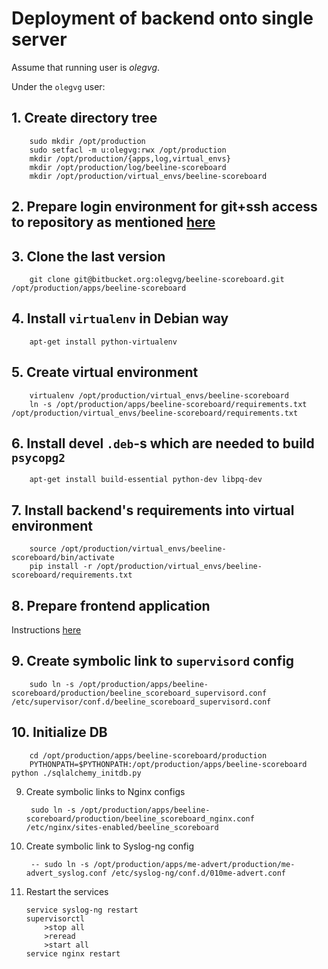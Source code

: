 # Deployment of backend onto single server

Assume that running user is _olegvg_.

Under the `olegvg` user:

## 1. Create directory tree

        sudo mkdir /opt/production
        sudo setfacl -m u:olegvg:rwx /opt/production
        mkdir /opt/production/{apps,log,virtual_envs}
        mkdir /opt/production/log/beeline-scoreboard
        mkdir /opt/production/virtual_envs/beeline-scoreboard

## 2. Prepare login environment for git+ssh access to repository as mentioned [here](ssh_to_git.md)

## 3. Clone the last version

        git clone git@bitbucket.org:olegvg/beeline-scoreboard.git /opt/production/apps/beeline-scoreboard

## 4. Install `virtualenv` in Debian way

        apt-get install python-virtualenv

## 5. Create virtual environment

        virtualenv /opt/production/virtual_envs/beeline-scoreboard
        ln -s /opt/production/apps/beeline-scoreboard/requirements.txt /opt/production/virtual_envs/beeline-scoreboard/requirements.txt

## 6. Install devel `.deb`-s which are needed to build `psycopg2`

        apt-get install build-essential python-dev libpq-dev

## 7. Install backend's requirements into virtual environment 

        source /opt/production/virtual_envs/beeline-scoreboard/bin/activate
        pip install -r /opt/production/virtual_envs/beeline-scoreboard/requirements.txt

## 8. Prepare frontend application

Instructions [here](frontend_deployment.md)
 
## 9. Create symbolic link to `supervisord` config

        sudo ln -s /opt/production/apps/beeline-scoreboard/production/beeline_scoreboard_supervisord.conf /etc/supervisor/conf.d/beeline_scoreboard_supervisord.conf

## 10. Initialize DB

        cd /opt/production/apps/beeline-scoreboard/production
        PYTHONPATH=$PYTHONPATH:/opt/production/apps/beeline-scoreboard python ./sqlalchemy_initdb.py
        
9. Create symbolic links to Nginx configs

        sudo ln -s /opt/production/apps/beeline-scoreboard/production/beeline_scoreboard_nginx.conf /etc/nginx/sites-enabled/beeline_scoreboard

9. Create symbolic link to Syslog-ng config

        -- sudo ln -s /opt/production/apps/me-advert/production/me-advert_syslog.conf /etc/syslog-ng/conf.d/010me-advert.conf

10. Restart the services

        service syslog-ng restart
        supervisorctl
            >stop all
            >reread
            >start all
        service nginx restart
